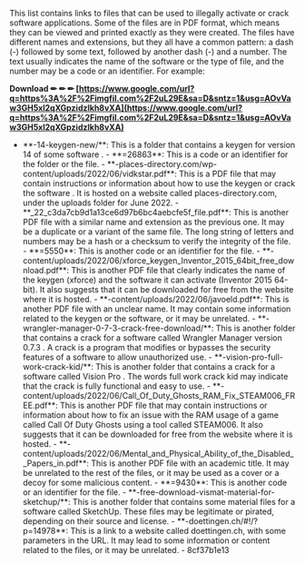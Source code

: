This list contains links to files that can be used to illegally activate or crack software applications. Some of the files are in PDF format, which means they can be viewed and printed exactly as they were created. The files have different names and extensions, but they all have a common pattern: a dash (-) followed by some text, followed by another dash (-) and a number. The text usually indicates the name of the software or the type of file, and the number may be a code or an identifier. For example:
 
**Download ✏ ✏ ✏ [https://www.google.com/url?q=https%3A%2F%2Fimgfil.com%2F2uL29E&sa=D&sntz=1&usg=AOvVaw3GH5xl2qXGpzidzlkh8vXA](https://www.google.com/url?q=https%3A%2F%2Fimgfil.com%2F2uL29E&sa=D&sntz=1&usg=AOvVaw3GH5xl2qXGpzidzlkh8vXA)**


  - \*\*-14-keygen-new/\*\*: This is a folder that contains a keygen for version 14 of some software . - \*\*=26863\*\*: This is a code or an identifier for the folder or the file. - \*\*-places-directory.com/wp-content/uploads/2022/06/vidkstar.pdf\*\*: This is a PDF file that may contain instructions or information about how to use the keygen or crack the software . It is hosted on a website called places-directory.com, under the uploads folder for June 2022. - \*\*\_22\_c3da7cb9d1a13ce6d97b6bc4aebcfe5f\_file.pdf\*\*: This is another PDF file with a similar name and extension as the previous one. It may be a duplicate or a variant of the same file. The long string of letters and numbers may be a hash or a checksum to verify the integrity of the file. - \*\*=5550\*\*: This is another code or an identifier for the file. - \*\*-content/uploads/2022/06/xforce\_keygen\_Inventor\_2015\_64bit\_free\_download.pdf\*\*: This is another PDF file that clearly indicates the name of the keygen (xforce) and the software it can activate (Inventor 2015 64-bit). It also suggests that it can be downloaded for free from the website where it is hosted. - \*\*-content/uploads/2022/06/javoeld.pdf\*\*: This is another PDF file with an unclear name. It may contain some information related to the keygen or the software, or it may be unrelated. - \*\*-wrangler-manager-0-7-3-crack-free-download/\*\*: This is another folder that contains a crack for a software called Wrangler Manager version 0.7.3 . A crack is a program that modifies or bypasses the security features of a software to allow unauthorized use. - \*\*-vision-pro-full-work-crack-kid/\*\*: This is another folder that contains a crack for a software called Vision Pro . The words full work crack kid may indicate that the crack is fully functional and easy to use. - \*\*-content/uploads/2022/06/Call\_Of\_Duty\_Ghosts\_RAM\_Fix\_STEAM006\_FREE.pdf\*\*: This is another PDF file that may contain instructions or information about how to fix an issue with the RAM usage of a game called Call Of Duty Ghosts using a tool called STEAM006. It also suggests that it can be downloaded for free from the website where it is hosted. - \*\*-content/uploads/2022/06/Mental\_and\_Physical\_Ability\_of\_the\_Disabled\_\_Papers\_in.pdf\*\*: This is another PDF file with an academic title. It may be unrelated to the rest of the files, or it may be used as a cover or a decoy for some malicious content. - \*\*=9430\*\*: This is another code or an identifier for the file. - \*\*-free-download-vismat-material-for-sketchup/\*\*: This is another folder that contains some material files for a software called SketchUp. These files may be legitimate or pirated, depending on their source and license. - \*\*-doettingen.ch/#!/?p=14978\*\*: This is a link to a website called doettingen.ch, with some parameters in the URL. It may lead to some information or content related to the files, or it may be unrelated. - 8cf37b1e13
 
